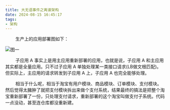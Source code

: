 ```yaml
---
title: 大无语事件之离谱架构
date: 2024-08-15 16:45:17
tags:
- 架构
---
```


&ensp;&ensp;&ensp;&ensp; 生产上的应用部署图如下：

![图一](/pic/工程/大无语事件/大无语事件.png)

&ensp;&ensp;&ensp;&ensp; 子应用 A 事实上是用主应用重新部署的应用，也就是说，子应用 A 和主应用其实都是全量应用。只不过子应用 A 单独处理某一类接口请求(LB做文根匹配)。但实际上，主应用的请求转发到子应用 A 上，子应用 A 也完全能够处理。

&ensp;&ensp;&ensp;&ensp; 相当于什么呢，相当于淘宝有用户模块、商品模块、订单模块、支付模块。然后觉得太臃肿了就把支付模块拆出来做个支付系统，结果最终的搞法是把整个淘宝重新部署了一份，只处理支付请求，重新部署的这个淘宝叫做支付子系统。代码一点没动，甚至连仓库都没重新建。

